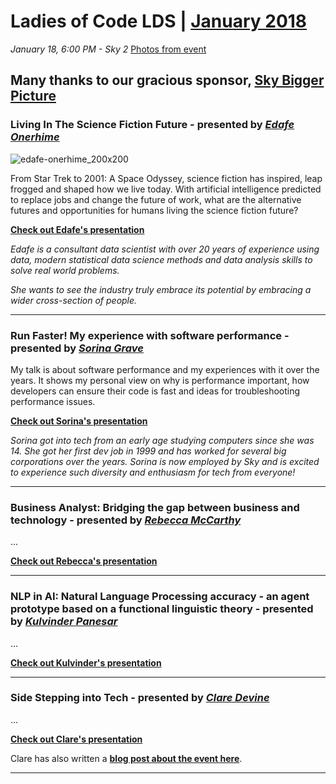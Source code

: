 # Ladies of Code LDS | [January 2018](https://www.meetup.com/Ladies-of-Code-Leeds/events/245909469/)

_January 18, 6:00 PM - Sky 2_ [Photos from event](https://www.meetup.com/Ladies-of-Code-Leeds/photos/28498435/)

## Many thanks to our gracious sponsor, [Sky Bigger Picture](https://twitter.com/skybiggerpic)

### Living In The Science Fiction Future - presented by [_Edafe Onerhime_](https://twitter.com/ekoner)

![edafe-onerhime_200x200](https://user-images.githubusercontent.com/1515961/35159110-16eb8ea2-fd31-11e7-9261-b5db8629c3a3.png)

From Star Trek to 2001: A Space Odyssey, science fiction has inspired, leap frogged and shaped how we live today. With artificial intelligence predicted to replace jobs and change the future of work, what are the alternative futures and opportunities for humans living the science fiction future?

[**Check out Edafe's presentation**](#)

_Edafe is a consultant data scientist with over 20 years of experience using data, modern statistical data science methods and data analysis skills to solve real world problems._

_She wants to see the industry truly embrace its potential by embracing a wider cross-section of people._

-----

### Run Faster! My experience with software performance - presented by [_Sorina Grave_](https://www.linkedin.com/in/sorina-grave-2624a268/)

My talk is about software performance and my experiences with it over the years. It shows my personal view on why is performance important, how developers can ensure their code is fast and ideas for troubleshooting performance issues.

[**Check out Sorina's presentation**](https://drive.google.com/file/d/1QglLZ5E3lvT7PKZ65pGp3GwDOTOi3GYN/view)


_Sorina got into tech from an early age studying computers since she was 14. She got her first dev job in 1999 and has worked for several big corporations over the years. Sorina is now employed by Sky and is excited to experience such diversity and enthusiasm for tech from everyone!_


-----

### Business Analyst: Bridging the gap between business and technology - presented by [_Rebecca McCarthy_](https://uk.linkedin.com/in/rebecca-mccarthy-692099a7)

...

[**Check out Rebecca's presentation**](#)


-----

### NLP in AI: Natural Language Processing accuracy - an agent prototype based on a functional linguistic theory - presented by [_Kulvinder Panesar_](https://uk.linkedin.com/in/kulvinder-panesar-ph-d-6645a721)

...

[**Check out Kulvinder's presentation**](#)


-----

### Side Stepping into Tech - presented by [_Clare Devine_](https://twitter.com/clarecodes)

...

[**Check out Clare's presentation**](#)

Clare has also written a [**blog post about the event here**](https://clarecodes.com/2018/01/19/ladies-of-code-january-meetup/).


-----

